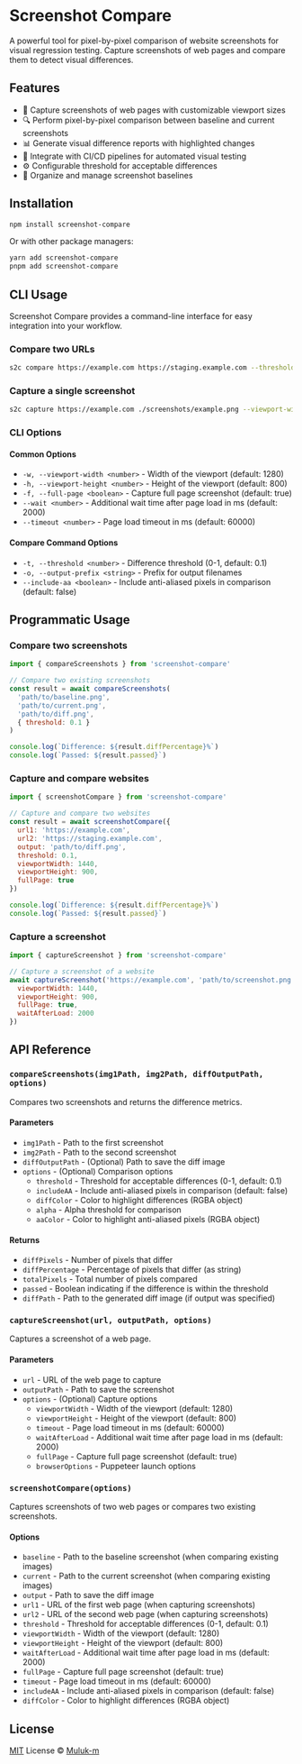 # Screenshot Compare

A powerful tool for pixel-by-pixel comparison of website screenshots for visual regression testing. Capture screenshots of web pages and compare them to detect visual differences.

## Features

- 📸 Capture screenshots of web pages with customizable viewport sizes
- 🔍 Perform pixel-by-pixel comparison between baseline and current screenshots
- 📊 Generate visual difference reports with highlighted changes
- 🚀 Integrate with CI/CD pipelines for automated visual testing
- ⚙️ Configurable threshold for acceptable differences
- 📁 Organize and manage screenshot baselines

## Installation

```bash
npm install screenshot-compare
```

Or with other package managers:

```bash
yarn add screenshot-compare
pnpm add screenshot-compare
```

## CLI Usage

Screenshot Compare provides a command-line interface for easy integration into your workflow.

### Compare two URLs

```bash
s2c compare https://example.com https://staging.example.com --threshold 0.05
```

### Capture a single screenshot

```bash
s2c capture https://example.com ./screenshots/example.png --viewport-width 1440 --viewport-height 900
```

### CLI Options

#### Common Options

- `-w, --viewport-width <number>` - Width of the viewport (default: 1280)
- `-h, --viewport-height <number>` - Height of the viewport (default: 800)
- `-f, --full-page <boolean>` - Capture full page screenshot (default: true)
- `--wait <number>` - Additional wait time after page load in ms (default: 2000)
- `--timeout <number>` - Page load timeout in ms (default: 60000)

#### Compare Command Options

- `-t, --threshold <number>` - Difference threshold (0-1, default: 0.1)
- `-o, --output-prefix <string>` - Prefix for output filenames
- `--include-aa <boolean>` - Include anti-aliased pixels in comparison (default: false)

## Programmatic Usage

### Compare two screenshots

```js
import { compareScreenshots } from 'screenshot-compare'

// Compare two existing screenshots
const result = await compareScreenshots(
  'path/to/baseline.png',
  'path/to/current.png',
  'path/to/diff.png',
  { threshold: 0.1 }
)

console.log(`Difference: ${result.diffPercentage}%`)
console.log(`Passed: ${result.passed}`)
```

### Capture and compare websites

```js
import { screenshotCompare } from 'screenshot-compare'

// Capture and compare two websites
const result = await screenshotCompare({
  url1: 'https://example.com',
  url2: 'https://staging.example.com',
  output: 'path/to/diff.png',
  threshold: 0.1,
  viewportWidth: 1440,
  viewportHeight: 900,
  fullPage: true
})

console.log(`Difference: ${result.diffPercentage}%`)
console.log(`Passed: ${result.passed}`)
```

### Capture a screenshot

```js
import { captureScreenshot } from 'screenshot-compare'

// Capture a screenshot of a website
await captureScreenshot('https://example.com', 'path/to/screenshot.png', {
  viewportWidth: 1440,
  viewportHeight: 900,
  fullPage: true,
  waitAfterLoad: 2000
})
```

## API Reference

### `compareScreenshots(img1Path, img2Path, diffOutputPath, options)`

Compares two screenshots and returns the difference metrics.

#### Parameters

- `img1Path` - Path to the first screenshot
- `img2Path` - Path to the second screenshot
- `diffOutputPath` - (Optional) Path to save the diff image
- `options` - (Optional) Comparison options
  - `threshold` - Threshold for acceptable differences (0-1, default: 0.1)
  - `includeAA` - Include anti-aliased pixels in comparison (default: false)
  - `diffColor` - Color to highlight differences (RGBA object)
  - `alpha` - Alpha threshold for comparison
  - `aaColor` - Color to highlight anti-aliased pixels (RGBA object)

#### Returns

- `diffPixels` - Number of pixels that differ
- `diffPercentage` - Percentage of pixels that differ (as string)
- `totalPixels` - Total number of pixels compared
- `passed` - Boolean indicating if the difference is within the threshold
- `diffPath` - Path to the generated diff image (if output was specified)

### `captureScreenshot(url, outputPath, options)`

Captures a screenshot of a web page.

#### Parameters

- `url` - URL of the web page to capture
- `outputPath` - Path to save the screenshot
- `options` - (Optional) Capture options
  - `viewportWidth` - Width of the viewport (default: 1280)
  - `viewportHeight` - Height of the viewport (default: 800)
  - `timeout` - Page load timeout in ms (default: 60000)
  - `waitAfterLoad` - Additional wait time after page load in ms (default: 2000)
  - `fullPage` - Capture full page screenshot (default: true)
  - `browserOptions` - Puppeteer launch options

### `screenshotCompare(options)`

Captures screenshots of two web pages or compares two existing screenshots.

#### Options

- `baseline` - Path to the baseline screenshot (when comparing existing images)
- `current` - Path to the current screenshot (when comparing existing images)
- `output` - Path to save the diff image
- `url1` - URL of the first web page (when capturing screenshots)
- `url2` - URL of the second web page (when capturing screenshots)
- `threshold` - Threshold for acceptable differences (0-1, default: 0.1)
- `viewportWidth` - Width of the viewport (default: 1280)
- `viewportHeight` - Height of the viewport (default: 800)
- `waitAfterLoad` - Additional wait time after page load in ms (default: 2000)
- `fullPage` - Capture full page screenshot (default: true)
- `timeout` - Page load timeout in ms (default: 60000)
- `includeAA` - Include anti-aliased pixels in comparison (default: false)
- `diffColor` - Color to highlight differences (RGBA object)

## License

[MIT](./LICENSE.md) License © [Muluk-m](https://github.com/Muluk-m)

<!-- Badges -->

[npm-version-src]: https://img.shields.io/npm/v/screenshot-compare?style=flat&colorA=080f12&colorB=1fa669
[npm-version-href]: https://npmjs.com/package/screenshot-compare
[npm-downloads-src]: https://img.shields.io/npm/dm/screenshot-compare?style=flat&colorA=080f12&colorB=1fa669
[npm-downloads-href]: https://npmjs.com/package/screenshot-compare
[bundle-src]: https://img.shields.io/bundlephobia/minzip/screenshot-compare?style=flat&colorA=080f12&colorB=1fa669&label=minzip
[bundle-href]: https://bundlephobia.com/result?p=screenshot-compare
[license-src]: https://img.shields.io/github/license/Muluk-m/screenshot-compare.svg?style=flat&colorA=080f12&colorB=1fa669
[license-href]: https://github.com/Muluk-m/screenshot-compare/blob/main/LICENSE.md
[jsdocs-src]: https://img.shields.io/badge/jsdocs-reference-080f12?style=flat&colorA=080f12&colorB=1fa669
[jsdocs-href]: https://www.jsdocs.io/package/screenshot-compare
